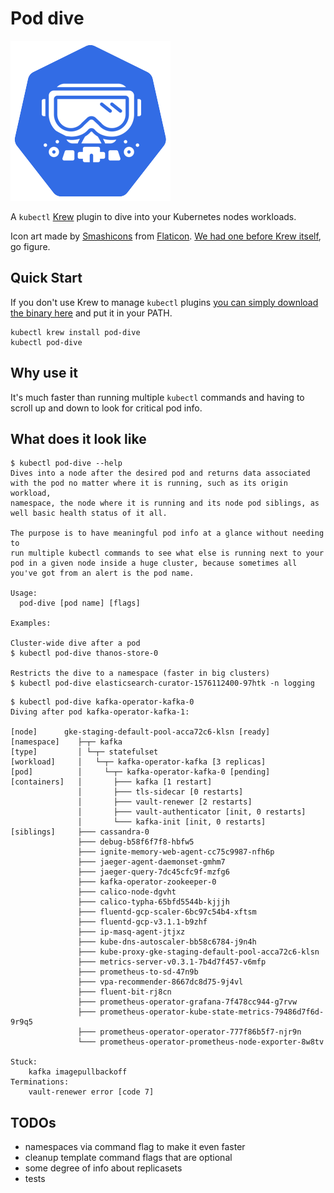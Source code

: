 # Pod dive

![dive into kubernetes nodes workloads](logo-256.png)

A `kubectl` [Krew](https://krew.dev) plugin to dive into your Kubernetes nodes workloads.

Icon art made by [Smashicons](https://www.flaticon.com/authors/smashicons) from [Flaticon](https://www.flaticon.com/). [We had one before Krew itself](https://github.com/kubernetes-sigs/krew/issues/437), go figure.

## Quick Start

If you don't use Krew to manage `kubectl` plugins [you can simply download the binary here](https://github.com/caiobegotti/Pod-Dive/releases) and put it in your PATH.

```
kubectl krew install pod-dive
kubectl pod-dive
```

## Why use it

It's much faster than running multiple `kubectl` commands and having to scroll up and down to look for critical pod info.

## What does it look like

```
$ kubectl pod-dive --help
Dives into a node after the desired pod and returns data associated
with the pod no matter where it is running, such as its origin workload,
namespace, the node where it is running and its node pod siblings, as
well basic health status of it all.

The purpose is to have meaningful pod info at a glance without needing to
run multiple kubectl commands to see what else is running next to your
pod in a given node inside a huge cluster, because sometimes all
you've got from an alert is the pod name.

Usage:
  pod-dive [pod name] [flags]

Examples:

Cluster-wide dive after a pod
$ kubectl pod-dive thanos-store-0

Restricts the dive to a namespace (faster in big clusters)
$ kubectl pod-dive elasticsearch-curator-1576112400-97htk -n logging
```

```
$ kubectl pod-dive kafka-operator-kafka-0
Diving after pod kafka-operator-kafka-1:

[node]      gke-staging-default-pool-acca72c6-klsn [ready]
[namespace]    ├─┬─ kafka
[type]         │ └─┬─ statefulset
[workload]     │   └─┬─ kafka-operator-kafka [3 replicas]
[pod]          │     └─┬─ kafka-operator-kafka-0 [pending]
[containers]   │       ├─── kafka [1 restart]
               │       ├─── tls-sidecar [0 restarts]
               │       ├─── vault-renewer [2 restarts]
               │       ├─── vault-authenticator [init, 0 restarts]
               │       └─── kafka-init [init, 0 restarts]
[siblings]     ├─── cassandra-0
               ├─── debug-b58f6f7f8-hbfw5
               ├─── ignite-memory-web-agent-cc75c9987-nfh6p
               ├─── jaeger-agent-daemonset-gmhm7
               ├─── jaeger-query-7dc45cfc9f-mzfg6
               ├─── kafka-operator-zookeeper-0
               ├─── calico-node-dgvht
               ├─── calico-typha-65bfd5544b-kjjjh
               ├─── fluentd-gcp-scaler-6bc97c54b4-xftsm
               ├─── fluentd-gcp-v3.1.1-b9zhf
               ├─── ip-masq-agent-jtjxz
               ├─── kube-dns-autoscaler-bb58c6784-j9n4h
               ├─── kube-proxy-gke-staging-default-pool-acca72c6-klsn
               ├─── metrics-server-v0.3.1-7b4d7f457-v6mfp
               ├─── prometheus-to-sd-47n9b
               ├─── vpa-recommender-8667dc8d75-9j4vl
               ├─── fluent-bit-rj8cn
               ├─── prometheus-operator-grafana-7f478cc944-g7rvw
               ├─── prometheus-operator-kube-state-metrics-79486d7f6d-9r9q5
               ├─── prometheus-operator-operator-777f86b5f7-njr9n
               └─── prometheus-operator-prometheus-node-exporter-8w8tv

Stuck:
    kafka imagepullbackoff
Terminations:
    vault-renewer error [code 7]
```

## TODOs

- namespaces via command flag to make it even faster
- cleanup template command flags that are optional
- some degree of info about replicasets
- tests
